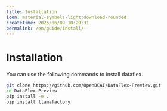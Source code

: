 ```yaml
---
title: Installation
icon: material-symbols-light:download-rounded
createTime: 2025/06/09 10:29:31
permalink: /en/guide/install/
---
```

# Installation
You can use the following commands to install dataflex.

```bash
git clone https://github.com/OpenDCAI/DataFlex-Preview.git
cd DataFlex-Preview
pip install -e .
pip install llamafactory
```
